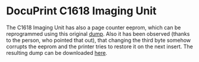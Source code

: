 # DocuPrint C1618 Imaging Unit #

The C1618 Imaging Unit has also a page counter eeprom, which can be reprogrammed using this original [dump](http://xeroxpatrone.googlecode.com/files/C1618ImageDrum.bin). Also it has been observed (thanks to the person, who pointed that out), that changing the third byte somehow corrupts the eeprom and the printer tries to restore it on the next insert. The resulting dump can be downloaded [here](http://xeroxpatrone.googlecode.com/files/C1618ImageDrum_reinitialized.bin).